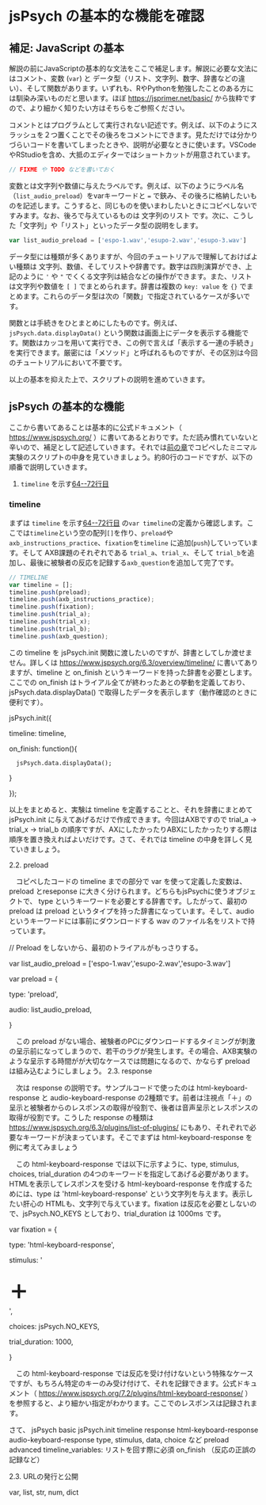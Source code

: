 # jsPsych の基本的な機能を確認

## 補足: JavaScript の基本

解説の前にJavaScriptの基本的な文法をここで補足します。解説に必要な文法にはコメント、変数 (`var`) と データ型（リスト、文字列、数字、辞書などの違い）、そして関数があります。いずれも、RやPythonを勉強したことのある方には馴染み深いものだと思います。ほぼ https://jsprimer.net/basic/ から抜粋ですので、より細かく知りたい方はそちらをご参照ください。

コメントとはプログラムとして実行されない記述です。例えば、以下のようにスラッシュを２つ置くことでその後ろをコメントにできます。見ただけでは分かりづらいコードを書いてしまったときや、説明が必要なときに使います。VSCodeやRStudioを含め、大抵のエディターではショートカットが用意されています。

```js
// FIXME や TODO などを書いておく
```

変数とは文字列や数値に与えたラベルです。例えば、以下のようにラベル名（`list_audio_preload`）をvarキーワードと `=` で鋏み、その後ろに格納したいものを記述します。こうすると、同じものを使いまわしたいときにコピペしないですみます。なお、後ろで与えているものは 文字列のリスト です。次に、こうした「文字列」や「リスト」といったデータ型の説明をします。

```js
var list_audio_preload = ['espo-1.wav','esupo-2.wav','esupo-3.wav']
```

データ型には種類が多くありますが、今回のチュートリアルで理解しておけばよい種類は 文字列、数値、そしてリストや辞書です。数字は四則演算ができ、上記のように `'` や `"` でくくる文字列は結合などの操作ができます。また、リストは文字列や数値を `[ ]` でまとめられます。辞書は複数の `key: value` を `{}` でまとめます。これらのデータ型は次の「関数」で指定されているケースが多いです。

関数とは手続きをひとまとめにしたものです。例えば、`jsPsych.data.displayData()` という関数は画面上にデータを表示する機能です。関数はカッコを用いて実行でき、この例で言えば「表示する一連の手続き」を実行できます。厳密には「メソッド」と呼ばれるものですが、その区別は今回のチュートリアルにおいて不要です。

以上の基本を抑えた上で、スクリプトの説明を進めていきます。

## jsPsych の基本的な機能

ここから書いてあることは基本的に公式ドキュメント（ https://www.jspsych.org/ ）に書いてあるとおりです。ただ読み慣れていないと辛いので、補足として記述していきます。それでは[前の章](../02_perception_minimal)でコピペしたミニマル実験のスクリプトの中身を見ていきましょう。約80行のコードですが、以下の順番で説明していきます。

1. `timeline` を示す[64--72行目](https://gist.github.com/kishiyamat/cc4a18f8ceb376abb4afdcf9366dc595#file-axb_v01-js-L64-L72)

<script src="https://gist.github.com/kishiyamat/cc4a18f8ceb376abb4afdcf9366dc595.js"></script>
### timeline

まずは `timeline` を示す[64--72行目](https://gist.github.com/kishiyamat/cc4a18f8ceb376abb4afdcf9366dc595#file-axb_v01-js-L64-L72) の`var timeline`の定義から確認します。ここでは`timeline`という空の配列`[]`を作り、`preload`や`axb_instructions_practice`、`fixation`を`timeline` に追加(`push`)していっています。そして AXB課題のそれぞれである `trial_a`、`trial_x`、そして `trial_b`を追加し、最後に被験者の反応を記録する`axb_question`を追加して完了です。

```js
// TIMELINE
var timeline = [];
timeline.push(preload);
timeline.push(axb_instructions_practice);
timeline.push(fixation);
timeline.push(trial_a);
timeline.push(trial_x);
timeline.push(trial_b);
timeline.push(axb_question);
```






この timeline を jsPsych.init 関数に渡したいのですが、辞書としてしか渡せません。詳しくは https://www.jspsych.org/6.3/overview/timeline/ に書いてありますが、timeline と on_finish というキーワードを持った辞書を必要とします。ここでの on_finish はトライアル全てが終わったあとの挙動を定義しており、 jsPsych.data.displayData() で取得したデータを表示します（動作確認のときに便利です）。

jsPsych.init({




   timeline: timeline,


   on_finish: function(){


      jsPsych.data.displayData();


   }


});


以上をまとめると、実験は timeline を定義することと、それを辞書にまとめて jsPsych.init に与えてあげるだけで作成できます。今回はAXBですので  trial_a → trial_x → trial_b の順序ですが、AXにしたかったりABXにしたかったりする際は順序を置き換えればよいだけです。さて、それでは timeline の中身を詳しく見ていきましょう。

2.2. preload

　コピペしたコードの timeline までの部分で var を使って定義した変数は、preload とreseponse に大きく分けられます。どちらもjsPsychに使うオブジェクトで、 type というキーワードを必要とする辞書です。したがって、最初の preload は preload というタイプを持った辞書になっています。そして、audio というキーワードには事前にダウンロードする wav のファイル名をリストで持っています。


// Preload をしないから、最初のトライアルがもっさりする。




var list_audio_preload = ['espo-1.wav','esupo-2.wav','esupo-3.wav']


var preload = {


 type: 'preload',


 audio: list_audio_preload,


}


　この preload がない場合、被験者のPCにダウンロードするタイミングが刺激の呈示前になってしまうので、若干のラグが発生します。その場合、AXB実験のような呈示する時間がが大切なケースでは問題になるので、かならず preload は組み込むようにしましょう。
2.3. response

　次は response の説明です。サンプルコードで使ったのは html-keyboard-response と audio-keyboard-response の2種類です。前者は注視点「＋」の呈示と被験者からのレスポンスの取得が役割で、後者は音声呈示とレスポンスの取得が役割です。こうした response の種類は https://www.jspsych.org/6.3/plugins/list-of-plugins/ にもあり、それぞれで必要なキーワードが決まっています。そこでまずは html-keyboard-response を例に考えてみましょう

　この html-keyboard-response では以下に示すように、type, stimulus, choices, trial_duration の4つのキーワードを指定してあげる必要があります。HTMLを表示してレスポンスを受ける html-keyboard-response  を作成するためには、type は 'html-keyboard-response' という文字列を与えます。表示したい肝心の HTMLも、文字列で与えています。fixation は反応を必要としないので、jsPsych.NO_KEYS としており、trial_duration は 1000ms です。

var fixation = {




 type: 'html-keyboard-response',


 stimulus: '<div style="font-size:60px;">+</div>',


 choices: jsPsych.NO_KEYS,


 trial_duration: 1000,


}


　この html-keyboard-response では反応を受け付けないという特殊なケースですが、もちろん特定のキーのみ受け付けて、それを記録できます。公式ドキュメント（ https://www.jspsych.org/7.2/plugins/html-keyboard-response/ ）を参照すると、より細かい指定がわかります。ここでのレスポンスは記録されます。

さて、
jsPsych
basic
jsPsych.init
timeline
response
html-keyboard-response
audio-keyboard-response
type, stimulus, data, choice など
preload
advanced
timeline_variables: リストを回す際に必須
on_finish （反応の正誤の記録など）
　



2.3. URLの発行と公開


var, list, str, num, dict 

